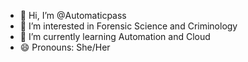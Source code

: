 - 👋 Hi, I’m @Automaticpass
- 👀 I’m interested in Forensic Science and Criminology 
- 🌱 I’m currently learning Automation and Cloud
- 😄 Pronouns: She/Her

<!---
Automaticpass/Automaticpass is a ✨ special ✨ repository because its `README.md` (this file) appears on your GitHub profile.
You can click the Preview link to take a look at your changes.
--->
